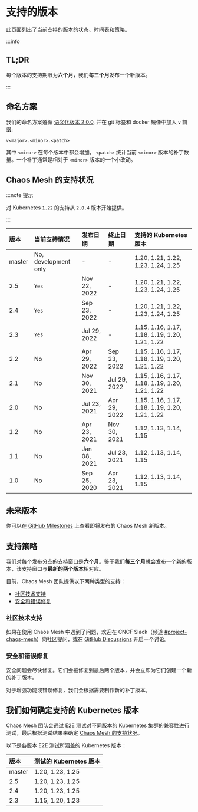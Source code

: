 # 支持的版本

此页面列出了当前支持的版本的状态、时间表和策略。

:::info

## TL;DR

每个版本的支持期限为**六个月**，我们**每三个月**发布一个新版本。

:::

## 命名方案

我们的命名方案遵循 [语义化版本 2.0.0](https://semver.org/lang/zh-CN/), 并在 git 标签和 docker 镜像中加入 `v` 前缀:

```plain
v<major>.<minor>.<patch>
```

其中 `<minor>` 在每个版本中都会增加， `<patch>` 统计当前 `<minor>` 版本的补丁数量。一个补丁通常是相对于 `<minor>` 版本的一个小改动。

## Chaos Mesh 的支持状况

:::note 提示

对 Kubernetes `1.22` 的支持从 `2.0.4` 版本开始提供。

:::

| 版本    | 当前支持情况          | 发布日期     | 终止日期     | 支持的 Kubernetes 版本                         |
| :------ | :-------------------- | :----------- | :----------- | :--------------------------------------------- |
| master  | No, development only  | -            | -            | 1.20, 1.21, 1.22, 1.23, 1.24, 1.25             |
| 2.5     | `Yes`                 | Nov 22, 2022 | -            | 1.20, 1.21, 1.22, 1.23, 1.24, 1.25             |
| 2.4     | `Yes`                 | Sep 23, 2022 | -            | 1.20, 1.21, 1.22, 1.23, 1.24, 1.25             |
| 2.3     | `Yes`                 | Jul 29, 2022 | -            | 1.15, 1.16, 1.17, 1.18, 1.19, 1.20, 1.21, 1.22 |
| 2.2     | No                    | Apr 29, 2022 | Sep 23, 2022 | 1.15, 1.16, 1.17, 1.18, 1.19, 1.20, 1.21, 1.22 |
| 2.1     | No                    | Nov 30, 2021 | Jul 29, 2022 | 1.15, 1.16, 1.17, 1.18, 1.19, 1.20, 1.21, 1.22 |
| 2.0     | No                    | Jul 23, 2021 | Apr 29, 2022 | 1.15, 1.16, 1.17, 1.18, 1.19, 1.20, 1.21, 1.22 |
| 1.2     | No                    | Apr 23, 2021 | Nov 30, 2021 | 1.12, 1.13, 1.14, 1.15                         |
| 1.1     | No                    | Jan 08, 2021 | Jul 23, 2021 | 1.12, 1.13, 1.14, 1.15                         |
| 1.0     | No                    | Sep 25, 2020 | Apr 23, 2021 | 1.12, 1.13, 1.14, 1.15                         |

## 未来版本

你可以在 [GitHub Milestones](https://github.com/chaos-mesh/chaos-mesh/milestones) 上查看即将发布的 Chaos Mesh 新版本。

## 支持策略

我们对每个发布分支的支持窗口是**六个月**。鉴于我们**每三个月**就会发布一个新的版本，该支持窗口与**最新的两个版本**相对应。

目前，Chaos Mesh 团队提供以下两种类型的支持：

- [社区技术支持](#社区技术支持)
- [安全和错误修复](#安全和错误修复)

### 社区技术支持

如果在使用 Chaos Mesh 中遇到了问题，欢迎在 CNCF Slack（频道 [#project-chaos-mesh](https://cloud-native.slack.com/archives/C0193VAV272)）向社区提问，或在 [GitHub Discussions](https://github.com/chaos-mesh/chaos-mesh/discussions) 开启一个讨论。

### 安全和错误修复

安全问题会尽快修复。它们会被修复到最后两个版本，并会立即为它们创建一个新的补丁版本。

对于增强功能或错误修复，我们会根据需要制作新的补丁版本。

## 我们如何确定支持的 Kubernetes 版本

Chaos Mesh 团队会通过 E2E 测试对不同版本的 Kubernetes 集群的兼容性进行测试，最后根据测试结果来确定 [Chaos Mesh 的支持状况](#chaos-mesh-的支持状况)。

以下是各版本 E2E 测试所涵盖的 Kubernetes 版本：

| 版本   | 测试的 Kubernetes 版本 |
| :----- | :--------------------- |
| master | 1.20, 1.23, 1.25       |
| 2.5    | 1.20, 1.23, 1.25       |
| 2.4    | 1.20, 1.23, 1.25       |
| 2.3    | 1.15, 1.20, 1.23       |
